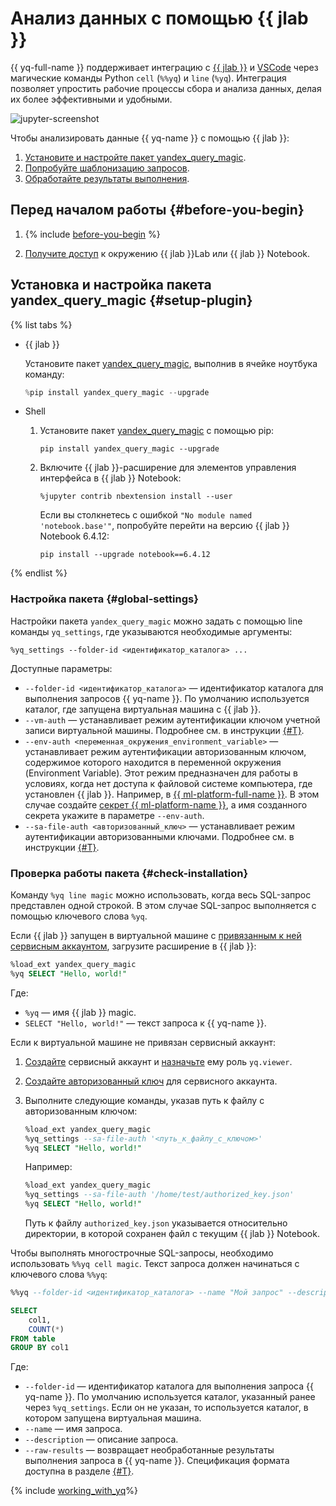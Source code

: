 # Анализ данных с помощью {{ jlab }}

{{ yq-full-name }} поддерживает интеграцию с [{{ jlab }}](https://jupyter.org) и [VSCode](https://code.visualstudio.com/docs/datascience/jupyter-notebooks) через магические команды Python `cell` (`%%yq`) и `line` (`%yq`). Интеграция позволяет упростить рабочие процессы сбора и анализа данных, делая их более эффективными и удобными.

![jupyter-screenshot](../../_assets/query/jupyter-screenshot.png)

Чтобы анализировать данные {{ yq-name }} с помощью {{ jlab }}:

1. [Установите и настройте пакет yandex_query_magic](#setup-plugin).
1. [Попробуйте шаблонизацию запросов](#templating).
1. [Обработайте результаты выполнения](#capture-command-result).

## Перед началом работы {#before-you-begin}

1. {% include [before-you-begin](../../_tutorials/_tutorials_includes/before-you-begin.md) %}

1. [Получите доступ](https://jupyter.org/install) к окружению {{ jlab }}Lab или {{ jlab }} Notebook.

## Установка и настройка пакета yandex_query_magic {#setup-plugin}

{% list tabs %}

- {{ jlab }}

  Установите пакет [yandex_query_magic](https://pypi.org/project/yandex-query-magic/), выполнив в ячейке ноутбука команду:

  ```python
  %pip install yandex_query_magic --upgrade
  ```

- Shell

  1. Установите пакет [yandex_query_magic](https://pypi.org/project/yandex-query-magic/) c помощью pip:

     ```shell
     pip install yandex_query_magic --upgrade
     ```

  1. Включите {{ jlab }}-расширение для элементов управления интерфейса в {{ jlab }} Notebook:

     ```shell
     %jupyter contrib nbextension install --user
     ```

     Если вы столкнетесь с ошибкой `"No module named 'notebook.base'"`, попробуйте перейти на версию {{ jlab }} Notebook 6.4.12:

     ```shell
     pip install --upgrade notebook==6.4.12
     ```

{% endlist %}

### Настройка пакета {#global-settings}

Настройки пакета `yandex_query_magic` можно задать с помощью line команды `yq_settings`, где указываются необходимые аргументы:

```shell
%yq_settings --folder-id <идентификатор_каталога> ...
```

Доступные параметры:

* `--folder-id <идентификатор_каталога>` — идентификатор каталога для выполнения запросов {{ yq-name }}. По умолчанию используется каталог, где запущена виртуальная машина с {{ jlab }}.
* `--vm-auth` — устанавливает режим аутентификации ключом учетной записи виртуальной машины. Подробнее см. в инструкции [{#T}](../../compute/operations/vm-connect/auth-inside-vm.md).
* `--env-auth <переменная_окружения_environment_variable>` — устанавливает режим аутентификации авторизованным ключом, содержимое которого находится в переменной окружения (Environment Variable). Этот режим предназначен для работы в условиях, когда нет доступа к файловой системе компьютера, где установлен {{ jlab }}. Например, в [{{ ml-platform-full-name }}](../../datasphere/concepts/index.md). В этом случае создайте [секрет {{ ml-platform-name }}](../../datasphere/operations/data/secrets.md), а имя созданного секрета укажите в параметре `--env-auth`.
* `--sa-file-auth <авторизованный_ключ>` — устанавливает режим аутентификации авторизованными ключами. Подробнее см. в инструкции [{#T}](../../iam/operations/authorized-key/create.md).

### Проверка работы пакета {#check-installation}

Команду `%yq line magic` можно использовать, когда весь SQL-запрос представлен одной строкой. В этом случае SQL-запрос выполняется с помощью ключевого слова `%yq`.

Если {{ jlab }} запущен в виртуальной машине с [привязанным к ней сервисным аккаунтом](../../compute/operations/vm-connect/auth-inside-vm), загрузите расширение в {{ jlab }}:

```sql
%load_ext yandex_query_magic
%yq SELECT "Hello, world!"
```

Где:

* `%yq` — имя {{ jlab }} magic.
* `SELECT "Hello, world!"` — текст запроса к {{ yq-name }}.

Если к виртуальной машине не привязан сервисный аккаунт:

1. [Создайте](../../iam/operations/sa/create.md) сервисный аккаунт и [назначьте](../../iam/operations/sa/assign-role-for-sa.md) ему роль `yq.viewer`.

1. [Создайте авторизованный ключ](../../iam/operations/authorized-key/create.md) для сервисного аккаунта.

1. Выполните следующие команды, указав путь к файлу с авторизованным ключом:

    ```sql
    %load_ext yandex_query_magic
    %yq_settings --sa-file-auth '<путь_к_файлу_с_ключом>'
    %yq SELECT "Hello, world!"
    ```

    Например:

    ```sql
    %load_ext yandex_query_magic
    %yq_settings --sa-file-auth '/home/test/authorized_key.json'
    %yq SELECT "Hello, world!"
    ```

    Путь к файлу `authorized_key.json` указывается относительно директории, в которой сохранен файл с текущим {{ jlab }} Notebook.

Чтобы выполнять многострочные SQL-запросы, необходимо использовать `%%yq cell magic`. Текст запроса должен начинаться с ключевого слова `%%yq`:

```sql
%%yq --folder-id <идентификатор_каталога> --name "Мой запрос" --description "Тестовый запрос" --raw-results

SELECT
    col1,
    COUNT(*)
FROM table
GROUP BY col1
```

Где:

* `--folder-id` — идентификатор каталога для выполнения запроса {{ yq-name }}. По умолчанию используется каталог, указанный ранее через `%yq_settings`. Если он не указан, то используется каталог, в котором запущена виртуальная машина.
* `--name` — имя запроса.
* `--description` — описание запроса.
* `--raw-results` — возвращает необработанные результаты выполнения запроса в {{ yq-name }}. Спецификация формата доступна в разделе [{#T}](../api/yql-json-conversion-rules.md).

{% include  [working_with_yq](../../_includes/query/magics.md)%}
